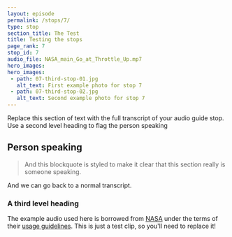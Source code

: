 ```yaml
---
layout: episode
permalink: /stops/7/
type: stop
section_title: The Test
title: Testing the stops
page_rank: 7
stop_id: 7
audio_file: NASA_main_Go_at_Throttle_Up.mp7
hero_images:
hero_images:
 - path: 07-third-stop-01.jpg
   alt_text: First example photo for stop 7
 - path: 07-third-stop-02.jpg
   alt_text: Second example photo for stop 7
---
```


Replace this section of text with the full transcript of your audio guide stop. Use a second level heading to flag the person speaking

## Person speaking

> And this blockquote is styled to make it clear that this section really is someone speaking.

And we can go back to a normal transcript.

### A third level heading

The example audio used here is borrowed from [NASA](http://www.nasa.gov/connect/sounds/index.html#Discovery) under the terms of their [usage guidelines](http://www.nasa.gov/multimedia/guidelines/index.html). This is just a test clip, so you'll need to replace it!
